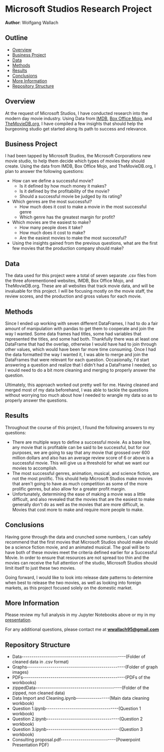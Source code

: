 # Microsoft Studios Research Project
**Author**: Wolfgang Wallach

## Outline
* [Overview](#Overview)
* [Business Project](#Business-Project)
* [Data](#Data)
* [Methods](#Methods)
* [Results](#Results)
* [Conclusions](#Conclusions)
* [More Information](#More-Information)
* [Repository Structure](#Repository-Structure)

## Overview
At the request of Microsoft Studios, I have conducted research into the modern day movie industry. Using Data from [IMDB](https://www.imdb.com/), [Box Office Mojo](https://www.boxofficemojo.com/), and [TheMovieDB.org](https://www.themoviedb.org/), I have compiled a few insights that should help the burgeoning studio get started along its path to success and relevance.

## Business Project
I had been tapped by Microsoft Studios, the Microsoft Corporations new movie studio, to help them decide which types of movies they should create. Using the data from IMDB, Box Office Mojo, and TheMovieDB.org, I plan to answer the following questions:
* How can we define a successful movie?
    * Is it defined by how much money it makes?
    * Is it defined by the profitability of the movie?
    * Should a successful movie be judged by its rating?
* Which genres are the most successful?
    * How much does it cost to make a movie in the most successful genre
    * Which genre has the greatest margin for profit?
* Which movies are the easiest to make?
    * How many people does it take?
    * How much does it cost to make?
    * Are the easiest movies to make the most successful?
* Using the insights gained from the previous questions, what are the first few movies that the production company should make?

## Data
The data used for this project were a total of seven separate .csv files from the three aforementioned websites, IMDB, Box Office Mojo, and TheMovieDB.org. These are all websites that track movie data, and will be invaluable for this project. I will be focusing mostly on the movie staff, the review scores, and the production and gross values for each movie.

## Methods
Since I ended up working with seven different DataFrames, I had to do a fair amount of manipulation with pandas to get them to cooperate and join the way I wanted. Some data frames had titles, some had variables that represented the titles, and some had both. Thankfully there was at least one DataFrame that had the overlap, otherwise I would have had to join through other values, which would have been far more time consuming. Once I had the data formatted the way I wanted it, I was able to merge and join the DataFrames that were relevant for each question. Occasionally, I'd start answering a question and realize that I didn't had a DataFrame I needed, so I would need to do a bit more cleaning and merging to properly answer the question.

Ultimately, this approach worked out pretty well for me. Having cleaned and merged most of my data beforehand, I was able to tackle the questions without worrying too much about how I needed to wrangle my data so as to properly answer the questions.

## Results
Throughout the course of this project, I found the following answers to my questions:
* There are multiple ways to define a successful movie. As a base line, any movie that is profitable can be said to be successful, but for our purposes, we are going to say that any movie that grossed over 600 million dollars and also has an average review score of 6 or above is a successful movie. This will give us a threshold for what we want our movies to accomplish.
* The most successful genres, animation, musical, and science fiction, are not the most prolific. This should help Microsoft Studios make movies that aren't going to have as much competition as some of the more prolific genres, but also allow for a greater profit margin.
* Unfortunately, determining the ease of making a movie was a little difficult, and also revealed that the movies that are the easiest to make generally don't do as well as the movies that are more difficult, ie. Movies that cost more to make and require more people to make.

## Conclusions
Having gone through the data and crunched some numbers, I can safely recommend that the first movies that Microsoft Studios should make should be a science fiction movie, and an animated musical. The goal will be to have both of these movies meet the criteria defined earlier for a Successful Movie. In order to ensure that resources are not spread too thin and the movies can receive the full attention of the studio, Microsoft Studios should limit itself to just these two movies.

Going forward, I would like to look into release date patterns to determine when best to release the two movies, as well as looking into foreign markets, as this project focused solely on the domestic market.

## More Information
Please review my full analysis in my Jupyter Notebooks above or my in my [presentation](https://youtu.be/Su43LkF3MP0).

For any additional questions, please contact me at **wwallach95@gmail.com**

## Repository Structure

* Data-----------------------------------------------------(Folder of cleaned data in .csv format)
* Graphs--------------------------------------------------(Folder of graph images)
* PDFs----------------------------------------------------(PDFs of the workbooks)
* zippedData--------------------------------------------(Folder of the zipped, non cleaned data)
* Data Import and Cleaning.ipynb-----------------(Main data cleaning workbook)
* Question 1.ipynb-------------------------------------(Question 1 workbook)
* Question 2.ipynb-------------------------------------(Question 2 workbook)
* Question 3.ipynb-------------------------------------(Question 3 workbook)
* Consulting proposal.pdf----------------------------(Powerpoint Presentation PDF)
